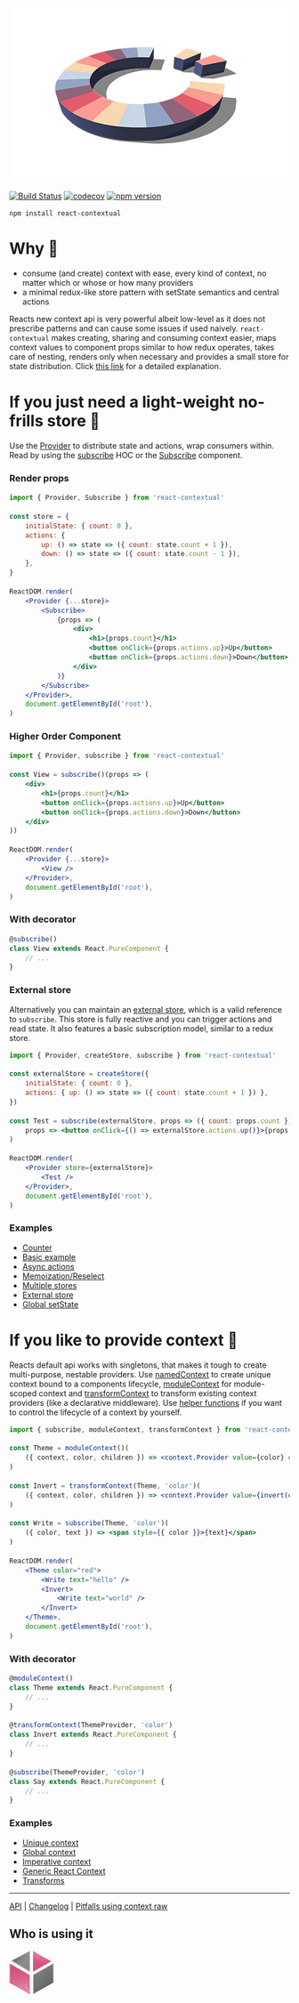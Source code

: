 <p align="center">
  <img width="500" height="314" src="assets/logo-3d-flat.png">
</p>

[![Build Status](https://travis-ci.org/drcmda/react-contextual.svg?branch=master)](https://travis-ci.org/drcmda/react-contextual) [![codecov](https://codecov.io/gh/drcmda/react-contextual/branch/master/graph/badge.svg)](https://codecov.io/gh/drcmda/react-contextual) [![npm version](https://badge.fury.io/js/react-contextual.svg)](https://badge.fury.io/js/react-contextual)

    npm install react-contextual

# Why 🤔

* consume (and create) context with ease, every kind of context, no matter which or whose or how many providers
* a minimal redux-like store pattern with setState semantics and central actions

Reacts new context api is very powerful albeit low-level as it does not prescribe patterns and can cause some issues if used naively. `react-contextual` makes creating, sharing and consuming context easier, maps context values to component props similar to how redux operates, takes care of nesting, renders only when necessary and provides a small store for state distribution. Click [this link](https://github.com/drcmda/react-contextual/blob/master/PITFALLS.md) for a detailed explanation.

# If you just need a light-weight no-frills store 🎰

Use the [Provider](https://github.com/drcmda/react-contextual/blob/master/API.md#provider) to distribute state and actions, wrap consumers within. Read by using the [subscribe](https://github.com/drcmda/react-contextual/blob/master/API.md#subscribe) HOC or the [Subscribe](https://github.com/drcmda/react-contextual/blob/master/API.md#subscribe-as-a-component) component.

### Render props

```jsx
import { Provider, Subscribe } from 'react-contextual'

const store = {
    initialState: { count: 0 },
    actions: {
        up: () => state => ({ count: state.count + 1 }),
        down: () => state => ({ count: state.count - 1 }),
    },
}

ReactDOM.render(
    <Provider {...store}>
        <Subscribe>
            {props => (
                <div>
                    <h1>{props.count}</h1>
                    <button onClick={props.actions.up}>Up</button>
                    <button onClick={props.actions.down}>Down</button>
                </div>
            )}
        </Subscribe>
    </Provider>,
    document.getElementById('root'),
)
```

### Higher Order Component

```jsx
import { Provider, subscribe } from 'react-contextual'

const View = subscribe()(props => (
    <div>
        <h1>{props.count}</h1>
        <button onClick={props.actions.up}>Up</button>
        <button onClick={props.actions.down}>Down</button>
    </div>
))

ReactDOM.render(
    <Provider {...store}>
        <View />
    </Provider>,
    document.getElementById('root'),
)
```

### With decorator

```jsx
@subscribe()
class View extends React.PureComponent {
    // ...
}
```

### External store

Alternatively you can maintain an [external store](https://github.com/drcmda/react-contextual/blob/master/API.md#createstore), which is a valid reference to `subscribe`. This store is fully reactive and you can trigger actions and read state. It also features a basic subscription model, similar to a redux store.

```jsx
import { Provider, createStore, subscribe } from 'react-contextual'

const externalStore = createStore({
    initialState: { count: 0 },
    actions: { up: () => state => ({ count: state.count + 1 }) },
})

const Test = subscribe(externalStore, props => ({ count: props.count }))(
    props => <button onClick={() => externalStore.actions.up()}>{props.count}</button>,
)

ReactDOM.render(
    <Provider store={externalStore}>
        <Test />
    </Provider>,
    document.getElementById('root'),
)
```

### Examples

* [Counter](https://codesandbox.io/embed/3vo9164z25)
* [Basic example](https://codesandbox.io/embed/lxly45lvkl)
* [Async actions](https://codesandbox.io/embed/ywyr3q5n4z)
* [Memoization/Reselect](https://codesandbox.io/embed/yvx9my007z)
* [Multiple stores](https://codesandbox.io/embed/0o8pj1jz7v)
* [External store](https://codesandbox.io/embed/jzwv46729y)
* [Global setState](https://codesandbox.io/embed/01l8z634qn)

# If you like to provide context 🚀

Reacts default api works with singletons, that makes it tough to create multi-purpose, nestable providers. Use [namedContext](https://github.com/drcmda/react-contextual/blob/master/API.md#namedcontext) to create unique context bound to a components lifecycle, [moduleContext](https://github.com/drcmda/react-contextual/blob/master/API.md#modulecontext) for module-scoped context and [transformContext](https://github.com/drcmda/react-contextual/blob/master/API.md#transformcontext) to transform existing context providers (like a declarative middleware). Use [helper functions](https://github.com/drcmda/react-contextual/blob/master/API.md#imperative-context-handling) if you want to control the lifecycle of a context by yourself.

```jsx
import { subscribe, moduleContext, transformContext } from 'react-contextual'

const Theme = moduleContext()(
    ({ context, color, children }) => <context.Provider value={color} children={children} />
)

const Invert = transformContext(Theme, 'color')(
    ({ context, color, children }) => <context.Provider value={invert(color)} children={children} />
)

const Write = subscribe(Theme, 'color')(
    ({ color, text }) => <span style={{ color }}>{text}</span>
)

ReactDOM.render(
    <Theme color="red">
        <Write text="hello" />
        <Invert>
            <Write text="world" />
        </Invert>
    </Theme>,
    document.getElementById('root'),
)
```

### With decorator

```jsx
@moduleContext()
class Theme extends React.PureComponent {
    // ...
}

@transformContext(ThemeProvider, 'color')
class Invert extends React.PureComponent {
    // ...
}

@subscribe(ThemeProvider, 'color')
class Say extends React.PureComponent {
    // ...
}
```

### Examples

* [Unique context](https://codesandbox.io/embed/ox405qqopy)
* [Global context](https://codesandbox.io/embed/v8pn13nq77)
* [Imperative context](https://codesandbox.io/embed/30ql1rxzlq)
* [Generic React Context](https://codesandbox.io/embed/55wp11lv4)
* [Transforms](https://codesandbox.io/embed/mjv84k1kn9)

---

[API](https://github.com/drcmda/react-contextual/blob/master/API.md) | [Changelog](https://github.com/drcmda/react-contextual/blob/master/CHANGELOG.md) | [Pitfalls using context raw](https://github.com/drcmda/react-contextual/blob/master/PITFALLS.md)

## Who is using it

[![AWV](/assets/corp-awv.png)](https://github.com/awv-informatik)
